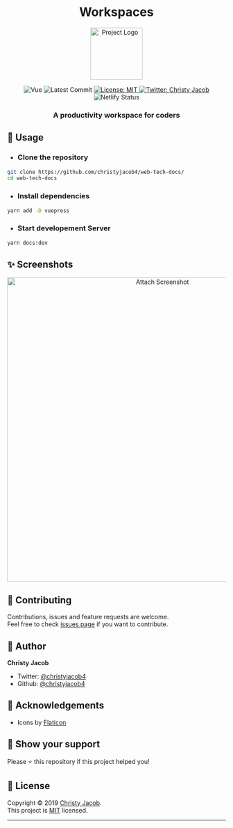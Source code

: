 
<h1 align="center">Workspaces</h1>
<p align = center>
    <img alt="Project Logo" src="https://image.flaticon.com/icons/svg/123/123583.svg" target="_blank" width = 120 height = 120 />
</p>

<p align="center">

<img alt="Vue" src="https://img.shields.io/badge/platform-react-brightgreen?style=for-the-badge&logo=react" target="_blank" />

  <img alt="Latest Commit" src="https://img.shields.io/github/last-commit/christyjacob4/react-todoist?logo=git&style=for-the-badge" target="_blank" />

  <!-- <img alt="Version" src="https://img.shields.io/badge/version-1.0-success?style=for-the-badge&logo=coderwall" target="_blank" /> -->

  <a href="https://github.com/christyjacob4/web-tech-docs/blob/master/LICENSE">
    <img alt="License: MIT" src="https://img.shields.io/badge/license-MIT-success.svg?style=for-the-badge&logo=gitter" target="_blank" />
  </a>

  <a href="https://twitter.com/christyjacob4">
    <img alt="Twitter: Christy Jacob" src="https://img.shields.io/twitter/follow/christyjacob4?label=Follow%20%40christyjacob4&style=for-the-badge&logo=twitter" target="_blank" />
  </a>

  <img alt="Netlify Status" src="https://api.netlify.com/api/v1/badges/772acea2-5160-40b1-b128-441b0c150ed2/deploy-status" target="[_blank](https://app.netlify.com/sites/web-tech-guide/deploys)" />

</p>
<h3 align="center">A productivity workspace for coders </h3>


## 🚀 Usage

* ### Clone the repository
```sh
git clone https://github.com/christyjacob4/web-tech-docs/
cd web-tech-docs
```

* ### Install dependencies
```sh
yarn add -D vuepress
```

* ### Start developement Server
```sh
yarn docs:dev
```

## ✨ Screenshots

<p align="center">
    <img alt = "Attach Screenshot"src="demo-img/demo.png" width="700">
</p>

<!-- ## 📖 Features

- [x] Basic to Advanced JS Concepts
- [x] 
- [x] Mark tasks as completed
- [x] Dark Mode
- [x] Firebase Support  -->


## 🍻 Contributing

Contributions, issues and feature requests are welcome.<br />
Feel free to check [issues page](https://github.com/christyjacob4/web-tech-docs/issues) if you want to contribute.


## 👤 Author

**Christy Jacob**

- Twitter: [@christyjacob4](https://twitter.com/christyjacob4)
- Github: [@christyjacob4](https://github.com/christyjacob4)

## 🤝 Acknowledgements
- Icons by [Flaticon](https://www.flaticon.com/)


## 🙌 Show your support

Please ⭐️ this repository if this project helped you!

## 📝 License

Copyright © 2019 [Christy Jacob](https://github.com/christyjacob4).<br />
This project is [MIT](https://github.com/christyjacob4/web-tech-docs/blob/master/LICENSE) licensed.

---